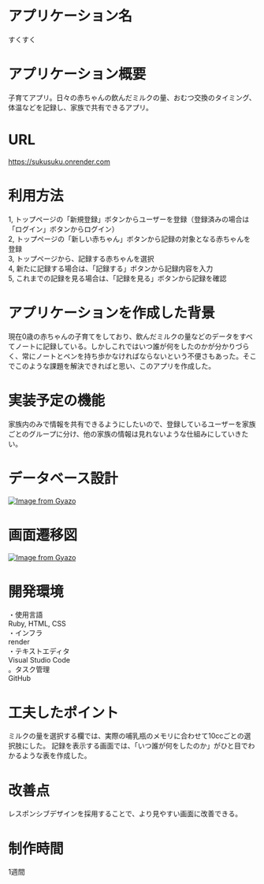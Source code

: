 # アプリケーション名
 すくすく

# アプリケーション概要
子育てアプリ。日々の赤ちゃんの飲んだミルクの量、おむつ交換のタイミング、体温などを記録し、家族で共有できるアプリ。

# URL
https://sukusuku.onrender.com

# 利用方法
1, トップページの「新規登録」ボタンからユーザーを登録（登録済みの場合は「ログイン」ボタンからログイン）<br>
2, トップページの「新しい赤ちゃん」ボタンから記録の対象となる赤ちゃんを登録<br>
3, トップページから、記録する赤ちゃんを選択<br>
4, 新たに記録する場合は、「記録する」ボタンから記録内容を入力<br>
5, これまでの記録を見る場合は、「記録を見る」ボタンから記録を確認<br>

# アプリケーションを作成した背景
現在0歳の赤ちゃんの子育てをしており、飲んだミルクの量などのデータをすべてノートに記録している。しかしこれではいつ誰が何をしたのかが分かりづらく、常にノートとペンを持ち歩かなければならないという不便さもあった。そこでこのような課題を解決できればと思い、このアプリを作成した。

# 実装予定の機能
家族内のみで情報を共有できるようにしたいので、登録しているユーザーを家族ごとのグループに分け、他の家族の情報は見れないような仕組みにしていきたい。

# データベース設計
 [![Image from Gyazo](https://i.gyazo.com/851f964dc9f0fb84508c26c964be56e2.png)](https://gyazo.com/851f964dc9f0fb84508c26c964be56e2)

# 画面遷移図
[![Image from Gyazo](https://i.gyazo.com/1fe3c7b352b1717625905d0134cc18a7.png)](https://gyazo.com/1fe3c7b352b1717625905d0134cc18a7)

# 開発環境
・使用言語<br>
Ruby, HTML, CSS<br>
・インフラ<br>
render<br>
・テキストエディタ<br>
Visual Studio Code<br>
。タスク管理<br>
GitHub

# 工夫したポイント
ミルクの量を選択する欄では、実際の哺乳瓶のメモリに合わせて10ccごとの選択肢にした。
記録を表示する画面では、「いつ誰が何をしたのか」がひと目でわかるような表を作成した。

# 改善点
レスポンシブデザインを採用することで、より見やすい画面に改善できる。

# 制作時間
1週間
